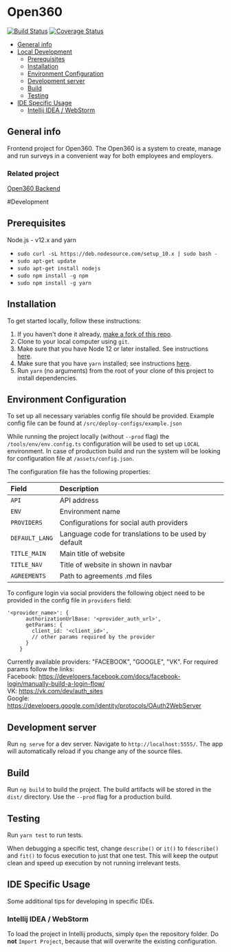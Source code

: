 # Open360
[![Build Status](https://travis-ci.com/o360/frontend.svg?branch=master)](https://travis-ci.com/o360/frontend)
[![Coverage Status](https://coveralls.io/repos/github/o360/frontend/badge.svg?branch=master)](https://coveralls.io/github/o360/frontend?branch=master)

* [General info](#general-info)
* [Local Development](#local-development)
    * [Prerequisites](#prerequisites)
    * [Installation](#installation)
    * [Environment Configuration](#environment-configuration)
    * [Development server](#development-server)
    * [Build](#build)
    * [Testing](#testing)
* [IDE Specific Usage](#ide-specific-usage)
    * [Intellij IDEA / WebStorm](#intellij-idea--webstorm)
   


## General info

Frontend project for Open360. The Open360 is a system to create, manage and run surveys in a convenient way for both employees and employers.

### Related project
[Open360 Backend](https://github.com/o360/backend)


#Development
## Prerequisites

Node.js - v12.x and yarn

* ```sudo curl -sL https://deb.nodesource.com/setup_10.x | sudo bash -```
* ```sudo apt-get update```
* ```sudo apt-get install nodejs```
* ```sudo npm install -g npm```
* ```sudo npm install -g yarn```

## Installation

To get started locally, follow these instructions:

1. If you haven't done it already, [make a fork of this repo](https://github.com/o360/frontend/fork).
1. Clone to your local computer using `git`.
1. Make sure that you have Node 12 or later installed. See instructions [here](https://nodejs.org/en/download/).
1. Make sure that you have `yarn` installed; see instructions [here](https://yarnpkg.com/lang/en/docs/install/).
1. Run `yarn` (no arguments) from the root of your clone of this project to install dependencies.

## Environment Configuration

To set up all necessary variables config file should be provided.
Example config file can be found at `/src/deploy-configs/example.json`

While running the project locally (without `--prod` flag) the `/tools/env/env.config.ts` configuration will be used to set up `LOCAL` environment.
In case of production build and run the system will be looking for configuration file at `/assets/config.json`.

The configuration file has the following properties:

| Field     | Description |
| :----------- | :---------- |
| `API` | API address |
| `ENV` | Environment name |
| `PROVIDERS` | Configurations for social auth providers |
| `DEFAULT_LANG` | Language code for translations to be used by default |
| `TITLE_MAIN` | Main title of website |
| `TITLE_NAV` | Title of website in shown in navbar |
| `AGREEMENTS` | Path to agreements .md files |

To configure login via social providers the following object need to be provided in the config file in `providers` field:
```
'<provider_name>': {
      authorizationUrlBase: '<provider_auth_url>',
      getParams: {
        client_id: '<client_id>',
        // other params required by the provider
      }
    }
```

Currently available providers: "FACEBOOK", "GOOGLE", "VK".
For required params follow the links:  
Facebook: https://developers.facebook.com/docs/facebook-login/manually-build-a-login-flow/  
VK: https://vk.com/dev/auth_sites  
Google: https://developers.google.com/identity/protocols/OAuth2WebServer  
 
## Development server

Run `ng serve` for a dev server. Navigate to `http://localhost:5555/`. The app will automatically reload if you change any of the source files.

## Build

Run `ng build` to build the project. The build artifacts will be stored in the `dist/` directory. Use the `--prod` flag for a production build.

 
## Testing

Run `yarn test` to run tests.

When debugging a specific test, change `describe()` or `it()` to `fdescribe()`
and `fit()` to focus execution to just that one test. This will keep the output clean and speed up execution by not running irrelevant tests.

## IDE Specific Usage

Some additional tips for developing in specific IDEs.

### Intellij IDEA / WebStorm

To load the project in Intellij products, simply `Open` the repository folder.
Do **not** `Import Project`, because that will overwrite the existing
configuration.
